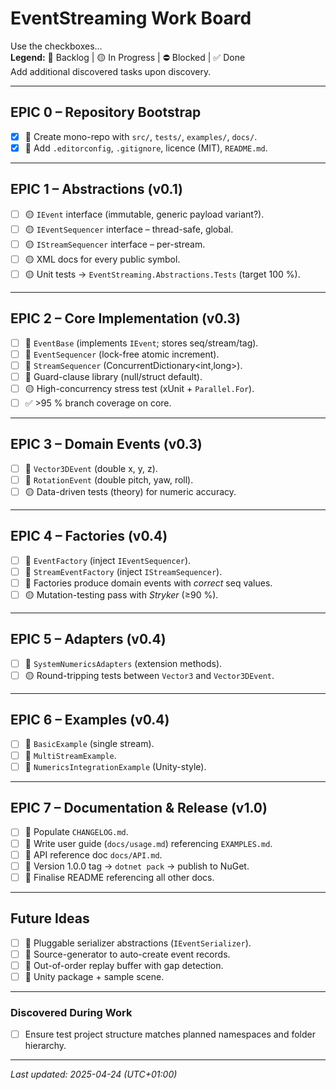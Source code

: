 # EventStreaming Work Board  
Use the checkboxes…  
**Legend:** 🔹 Backlog | 🟡 In&nbsp;Progress | ⛔️ Blocked | ✅ Done  
Add additional discovered tasks upon discovery.

---

## EPIC 0 – Repository Bootstrap

- [x] 🔹 Create mono-repo with `src/`, `tests/`, `examples/`, `docs/`.  
- [x] 🔹 Add `.editorconfig`, `.gitignore`, licence (MIT), `README.md`.

---

## EPIC 1 – Abstractions (v0.1)

- [ ] 🟡 `IEvent` interface (immutable, generic payload variant?).  
- [ ] 🟡 `IEventSequencer` interface – thread-safe, global.  
- [ ] 🟡 `IStreamSequencer` interface – per-stream.  
- [ ] 🟡 XML docs for every public symbol.  
- [ ] 🟡 Unit tests → `EventStreaming.Abstractions.Tests` (target 100 %).  

---

## EPIC 2 – Core Implementation (v0.3)

- [ ] 🔹 `EventBase` (implements `IEvent`; stores seq/stream/tag).  
- [ ] 🔹 `EventSequencer` (lock-free atomic increment).  
- [ ] 🔹 `StreamSequencer` (ConcurrentDictionary\<int,long>).  
- [ ] 🔹 Guard-clause library (null/struct default).  
- [ ] 🟡 High-concurrency stress test (xUnit + `Parallel.For`).  
- [ ] ✅ >95 % branch coverage on core.

---

## EPIC 3 – Domain Events (v0.3)

- [ ] 🔹 `Vector3DEvent` (double x, y, z).  
- [ ] 🔹 `RotationEvent` (double pitch, yaw, roll).  
- [ ] 🟡 Data-driven tests (theory) for numeric accuracy.

---

## EPIC 4 – Factories (v0.4)

- [ ] 🔹 `EventFactory` (inject `IEventSequencer`).  
- [ ] 🔹 `StreamEventFactory` (inject `IStreamSequencer`).  
- [ ] 🔹 Factories produce domain events with *correct* seq values.  
- [ ] 🟡 Mutation-testing pass with *Stryker* (≥90 %).

---

## EPIC 5 – Adapters (v0.4)

- [ ] 🔹 `SystemNumericsAdapters` (extension methods).  
- [ ] 🟡 Round-tripping tests between `Vector3` and `Vector3DEvent`.

---

## EPIC 6 – Examples (v0.4)

- [ ] 🔹 `BasicExample` (single stream).  
- [ ] 🔹 `MultiStreamExample`.  
- [ ] 🔹 `NumericsIntegrationExample` (Unity-style).  

---

## EPIC 7 – Documentation & Release (v1.0)

- [ ] 🔹 Populate `CHANGELOG.md`.  
- [ ] 🔹 Write user guide (`docs/usage.md`) referencing `EXAMPLES.md`.  
- [ ] 🔹 API reference doc `docs/API.md`.  
- [ ] 🔹 Version 1.0.0 tag → `dotnet pack` → publish to NuGet.  
- [ ] 🔹 Finalise README referencing all other docs.

---

## Future Ideas

- [ ] 🔹 Pluggable serializer abstractions (`IEventSerializer`).  
- [ ] 🔹 Source-generator to auto-create event records.  
- [ ] 🔹 Out-of-order replay buffer with gap detection.  
- [ ] 🔹 Unity package + sample scene.  

---

### Discovered During Work
- [ ] Ensure test project structure matches planned namespaces and folder hierarchy.

---

*Last updated: 2025-04-24 (UTC+01:00)*
